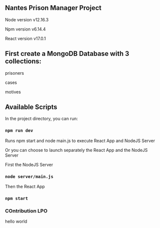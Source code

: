 ## Nantes Prison Manager Project

Node version v12.16.3

Npm version v6.14.4

React version v17.0.1

## First create a MongoDB Database with 3 collections:

prisoners

cases

motives

## Available Scripts

In the project directory, you can run:

### `npm run dev`

Runs npm start and node main.js to execute React App and NodeJS Server

Or you can choose to launch separately the React App and the NodeJS Server

First the NodeJS Server
### `node server/main.js`

Then the React App 
### `npm start` 

### COntribution LPO
hello world